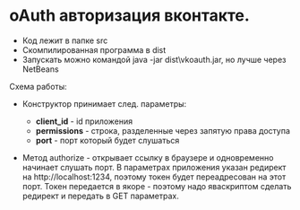 oAuth авторизация вконтакте.
=========================================

* Код лежит в папке src
* Скомпилированная программа в dist
* Запускать можно командой java -jar dist\vkoauth.jar, но лучше через NetBeans

Схема работы:

* Конструктор принимает след. параметры:

	* **client_id** - id приложения
	* **permissions** - строка, разделенные через запятую права доступа
	* **port** - порт который будет слушаться 

* Метод authorize - открывает ссылку в браузере и одновременно начинает слушать порт. В параметрах приложения указан редирект на http://localhost:1234, поэтому токен будет переадресован на этот порт. Токен передается в якоре - поэтому надо яваскриптом сделать редирект и передать в GET параметрах. 
